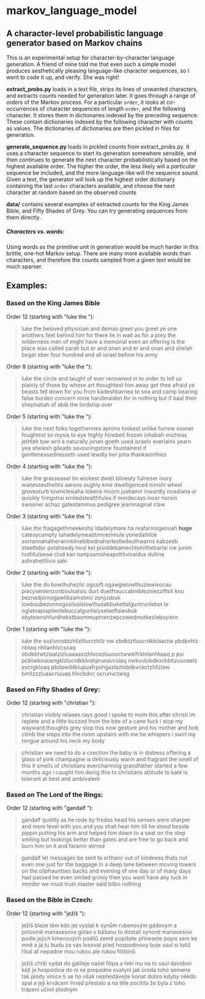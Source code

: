 # markov_language_model
## A character-level probabilistic language generator based on Markov chains

This is an experimental setup for character-by-character language generation. A friend of mine told me that even such a simple model produces aesthetically pleasing language-like character sequences, so I went to code it up, and verify. She was right!

**extract_probs.py** loads in a text file, strips its lines of unwanted characters, and extracts counts needed for generation later. It goes through a range of *orders* of the Markov process. For a particular `order`, it looks at co-occurrences of character sequences of length `order`, and the following character. It stores them in dictionaries indexed by the preceding sequence. These contain dictionaries indexed by the following character with counts as values. The dictionaries of dictionaries are then pickled in files for generation.

**generate_sequence.py** loads in pickled counts from extract_probs.py. It uses a character sequence to start its generation somewhere sensible, and then continues to generate the next character probabilistically based on the highest available order. The higher the order, the less likely will a *particular* sequence be included, and the more language-like will the sequence sound. Given a text, the generator will look up the highest order dictionary containing the last `order` characters available, and choose the next character at random based on the observed counts

**data/** contains several examples of extracted counts for the King James Bible, and Fifty Shades of Grey. You can try generating sequences from them directly.

##### Characters vs. words:
Using words as the primitive unit in generation would be much harder in this brittle, one-hot Markov setup. There are many more available words than characters, and therefore the counts sampled from a given text would be much sparser.

## Examples:

### Based on the King James Bible

Order 12 (starting with "luke the "):
>luke the beloved physician and demas greet you greet ye one anothers feet behind him for there lie in wait as for a prey the wilderness men of might have a memorial even an offering is the place was called zarah but er and onan and er and onan and shelah begat eber four hundred and all israel before his army

Order 8 (starting with "luke the "):
>luke the circle and taught of ever renowned in to order to tell us plainly of those by whose art thoughtest him away get thee afraid ye beasts fell down for you from kadeshbarnea to sea and camp bearing false burden concern mine handmaiden for in nothing but if baal then shephatiah of abib the lordship over

Order 5 (starting with "luke the "):
>luke the next folks togethermes aprons tookest unlike furrow sooner foughtest so mysia to eye highly howbeit frozen inhabah micheas jethlah tow writ a naturally jonan goeth used israels everlains yearn yea shelesh gileads savouringstone fountainest if gentlenessednesseth used lewdly her joha thankworthies

Order 4 (starting with "luke the "):
>luke the grasseasel tin wickest dwelt blinesty fulneser ivory waitessesthelitis aarons oughly kine dwelligenced nimshi wheel grovesturb townclesiaha tokens nicorn jushamir inwardly noadiana or quickly fringstrai smiledstealthfules if mordecays incer nursin swooner achaz gatestammus pedigree jearimaginal claw

Order 3 (starting with "luke the "):
>luke the fragagethmeekeshy idadelymare ha reafarmogenuah **huge** catesycampty tahadelymeadtimnerimule yonedathloe sorrannahalherwrinklinebibednaherlestledeuthwarns kabzeeb steethdor potsheedy houl kel pisiddekamechlomithebarlai ine junim hothfulsewe clud kan tumpsamsheapottlivinaidus dulline ashrahettlivio saki

Order 2 (starting with "luke the "):
>luke the do bowthuhezlic ogssift ogawgielowthuziewivocau piacysenlenzonboulsatsiu durt duetfrauccabniblezniezziftsit knu beznadjornogawlibzamstmo zonjusbuk lowboubezonnogssilusislowthuzabbukettalguntrunlebot le oglatnapiapilenlebuccalgunlislyselaeftsiesbuk ebytewnshfurdhekstbaommuptnenzepcowedmotkezleboyiern

Order 1 (starting with "luke the "):
>luke the sozlvcrobtzhllzlllucrzhllz nw cbdktztluucrdkktaactw pbdkvhlz nbtaq nhllanhlvcsoaq obdkbtwtzlaalzlzluaaaasizhlvcezluusoctwwklfrklnlanhliaaq p psi pcbtwkvuoengklzlucrdkklvshprunavcsiaq nwkvulobdkvcbbhzuunaelz evcrgkloaq pbdawddklupuafrpshgazlazlobdkvcectzhllzlaw bmllzzzluaacrluuaq hlvcbdvc ocrunvctwsg

### Based on Fifty Shades of Grey:
Order 12 (starting with "christian "):
> christian visibly relaxes rays good i spoke to mom this after christi im replete and a little buzzed from the bite of a cane fuck i stop my wayward thoughts grey stop this now gesture and his mother and bob climb the steps into the room upstairs with me he whispers i swirl my tongue around his neck my body

> christian we need to do a csection the baby is in distress offering a glass of pink champagne is deliciously warm and fragrant the smell of this it smells of christians evercharming grandfather started a few months ago i caught him doing this to christians attitude to kate is tolerant at best and ambivalent

### Based on The Lord of the Rings:
Order 12 (starting with "gandalf "):
> gandalf quietly as he rode by frodos head his senses were sharper and more level with you and you shall hear him till he stood beside pippin putting his arm and helped him down to a seat on the step smiling but lookings better than gates and are free to go back and burn him on it and faramir stirred

> gandalf let messages be sent to orthanc out of kindness thats not even one just for the baggage in a deep lane between moving towers on the oliphauntses backs and evening of one day or of many days had passed he even smiled grimly then you wont have any luck in mordor we must trust master said bilbo nothing

### Based on the Bible in Czech:
Order 12 (starting with "ježíš "):
>ježíš blaze těm kdo jej vyslali k synům rubenovým gádovým a polovině manasesova golan v bášanu to dostali synové manasesovi podle jejich kmenových podílů země popíšete přinesete popis sem ke mně a já tu budu za vás losovat před hospodinovy boje saul si totiž říkal ať nepadne mou rukou ale rukou filištínů

> ježíš chtěl vydat do galileje našel filipa a řekl mu na to saul davidovi kéž je hospodina do ní se propadne svatyni jak úroda toho semene tak plody vinice ti se ho však nepřestávejte konat dobro kdyby někdo spal a její krvácení ihned přestalo a na těle pocítila že byla z toho trápení učinil plodným
